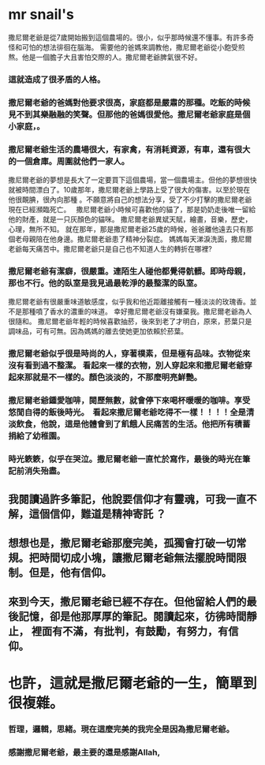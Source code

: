 # mr snail's 
撒尼爾老爺是從7歲開始搬到這個農場的。很小，似乎那時候還不懂事。有許多奇怪和可怕的想法徘徊在腦海。
需要他的爸媽來調教他，撒尼爾老爺從小飽受煎熬。他是一個膽子大且害怕交際的人。撒尼爾老爺脾氣很不好。
### 這就造成了很矛盾的人格。              
### 撒尼爾老爺的爸媽對他要求很高，家庭都是嚴肅的那種。吃飯的時候見不到其樂融融的笑聲。但那他的爸媽很愛他。撒尼爾老爺家庭是個小家庭，。
### 撒尼爾老爺生活的農場很大，有家禽，有消耗資源，有車，還有很大的一個倉庫。周圍就他們一家人。   
撒尼爾老爺的夢想是長大了一定要買下這個農場，當一個農場主。但他的夢想很快就被時間漂白了。10歲那年，撒尼爾老爺上學路上受了很大的傷害。以至於現在他很靦腆，很內向那種 。不願意將自己的想法分享，受了不少打擊的撒尼爾老爺現在已經瀕臨死亡。   
撒尼爾老爺小時候可喜歡他的貓了，那是奶奶走後唯一留給他的財產，就是一只灰顏色的貓咪。
撒尼爾老爺異斌天賦，繪畫，音樂，歷史，心理，無所不知。
就在那年，那是撒尼爾老爺25歲的時候，爸爸離他遠去只有那個老母親陪在他身邊。撒尼爾老爺患了精神分裂症。
媽媽每天涕淚洗面，撒尼爾老爺每天痛苦中。撒尼爾老爺只是自己也不知道人生的轉折在哪裡?
### 撒尼爾老爺有潔癖，很嚴重。連陌生人碰他都覺得骯髒。即時母親，那也不行。他的臥室是我見過最乾淨的最整潔的臥室。       
撒尼爾老爺有很嚴重味道敏感度，似乎我和他近距離接觸有一種淡淡的玫瑰香。並不是那種噴了香水的濃重的味道。
幸好撒尼爾老爺沒有嫌棄我。撒尼爾老爺為人很隨和。
撒尼爾老爺年輕的時候喜歡抽菸，後來到老了才明白，原來，菸葉只是調味品，可有可無。因為媽媽的離去使她更加依賴於菸葉。                  
### 撒尼爾老爺似乎很是時尚的人，穿著樸素，但是極有品味。衣物從來沒有看到過不整潔。 看起來一樣的衣物，別人穿起來和撒尼爾老爺穿起來那就是不一樣的。顏色淡淡的，不那麼明亮鮮艷。  
### 撒尼爾老爺鍾愛咖啡，閱歷無數，就會停下來喝杯暖暖的咖啡。享受悠閒自得的飯後時光。  看起來撒尼爾老爺吃得不一樣！！！！全是清淡飲食，他說，這是他體會到了飢餓人民痛苦的生活。他把所有積蓄捐給了幼稚園。           
### 時光簌簌，似乎在哭泣。撒尼爾老爺一直忙於寫作，最後的時光在筆記前消失殆盡。         
## 我閱讀過許多筆記，他說要信仰才有靈魂，可我一直不解，這個信仰，難道是精神寄託 ？              
## 想想也是，撒尼爾老爺那麼完美，孤獨會打破一切常規。把時間切成小塊，讓撒尼爾老爺無法擺脫時間限制。但是，他有信仰。             
## 來到今天，撒尼爾老爺已經不存在。但他留給人們的最後記憶，卻是他那厚厚的筆記。閱讀起來，彷彿時間靜止，   裡面有不滿，有批判，有鼓勵，有努力，有信仰。             
# 也許，這就是撒尼爾老爺的一生，簡單到很複雜。 
### 哲理，邏輯，思緒。現在這麼完美的我完全是因為撒尼爾老爺。
### 感謝撒尼爾老爺，最主要的還是感謝Allah,









